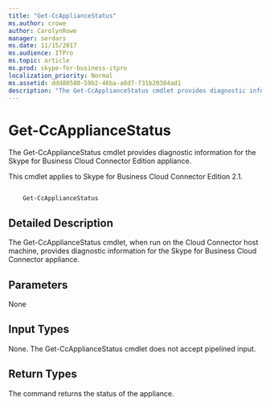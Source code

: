 ```yaml
---
title: "Get-CcApplianceStatus"
ms.author: crowe
author: CarolynRowe
manager: serdars
ms.date: 11/15/2017
ms.audience: ITPro
ms.topic: article
ms.prod: skype-for-business-itpro
localization_priority: Normal
ms.assetid: ddd80580-59b2-46ba-a8d7-f31b20384ad1
description: "The Get-CcApplianceStatus cmdlet provides diagnostic information for the Skype for Business Cloud Connector Edition appliance."
---
```


# Get-CcApplianceStatus
 
The Get-CcApplianceStatus cmdlet provides diagnostic information for the Skype for Business Cloud Connector Edition appliance.
  
This cmdlet applies to Skype for Business Cloud Connector Edition 2.1.
  
```

    Get-CcApplianceStatus 
```

## Detailed Description

The Get-CcApplianceStatus cmdlet, when run on the Cloud Connector host machine, provides diagnostic information for the Skype for Business Cloud Connector appliance.
  
## Parameters

None
  
## Input Types

None. The Get-CcApplianceStatus cmdlet does not accept pipelined input.
  
## Return Types

The command returns the status of the appliance.
  


